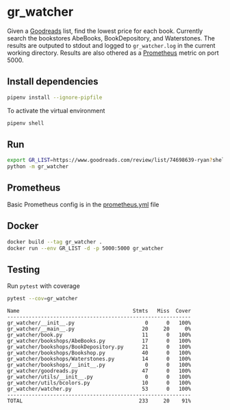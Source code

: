 # gr_watcher

Given a [Goodreads](https://goodreads.com/) list, find the lowest price for each book. Currently search the bookstores AbeBooks, BookDepository, and Waterstones. The results are outputed to stdout and logged to `gr_watcher.log` in the current working directory. Results are also othered as a [Prometheus](https://prometheus.io/) metric on port 5000. 

## Install dependencies

```bash
pipenv install --ignore-pipfile
```

To activate the virtual environment

```bash
pipenv shell
``` 

## Run

```bash
export GR_LIST=https://www.goodreads.com/review/list/74698639-ryan?shelf=test
python -m gr_watcher
```

## Prometheus

Basic Prometheus config is in the [prometheus.yml](prometheus.yml) file

## Docker

```bash
docker build --tag gr_watcher .
docker run --env GR_LIST -d -p 5000:5000 gr_watcher
```

## Testing

Run `pytest` with coverage

```bash
pytest --cov=gr_watcher
```

```
Name                                     Stmts   Miss  Cover
------------------------------------------------------------
gr_watcher/__init__.py                       0      0   100%
gr_watcher/__main__.py                      20     20     0%
gr_watcher/book.py                          11      0   100%
gr_watcher/bookshops/AbeBooks.py            17      0   100%
gr_watcher/bookshops/BookDepository.py      21      0   100%
gr_watcher/bookshops/Bookshop.py            40      0   100%
gr_watcher/bookshops/Waterstones.py         14      0   100%
gr_watcher/bookshops/__init__.py             0      0   100%
gr_watcher/goodreads.py                     47      0   100%
gr_watcher/utils/__init__.py                 0      0   100%
gr_watcher/utils/bcolors.py                 10      0   100%
gr_watcher/watcher.py                       53      0   100%
------------------------------------------------------------
TOTAL                                      233     20    91%
```
